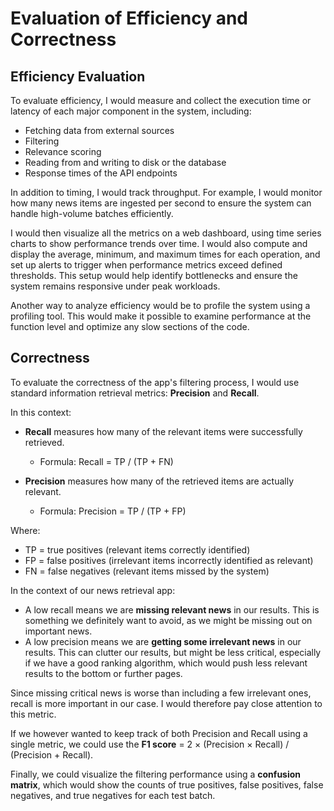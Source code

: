# Evaluation of Efficiency and Correctness

## Efficiency Evaluation

To evaluate efficiency, I would measure and collect the execution time or latency of each major component in the system, including:

- Fetching data from external sources  
- Filtering 
- Relevance scoring  
- Reading from and writing to disk or the database  
- Response times of the API endpoints

In addition to timing, I would track throughput. For example, I would monitor how many news items are ingested per second to ensure the system can handle high-volume batches efficiently.

I would then visualize all the metrics on a web dashboard, using time series charts to show performance trends over time. I would also compute and display the average, minimum, and maximum times for each operation, and set up alerts to trigger when performance metrics exceed defined thresholds. This setup would help identify bottlenecks and ensure the system remains responsive under peak workloads.

Another way to analyze efficiency would be to profile the system using a profiling tool. This would make it possible to examine performance at the function level and optimize any slow sections of the code.

## Correctness
To evaluate the correctness of the app's filtering process, I would use standard information retrieval metrics: **Precision** and **Recall**.

In this context:

- **Recall** measures how many of the relevant items were successfully retrieved.
    - Formula: Recall = TP / (TP + FN)

- **Precision** measures how many of the retrieved items are actually relevant.
    - Formula: Precision = TP / (TP + FP)

Where:
- TP = true positives (relevant items correctly identified)
- FP = false positives (irrelevant items incorrectly identified as relevant)
- FN = false negatives (relevant items missed by the system)

In the context of our news retrieval app:

- A low recall means we are **missing relevant news** in our results. This is something we definitely want to avoid, as we might be missing out on important news.
- A low precision means we are **getting some irrelevant news** in our results. This can clutter our results, but might be less critical, especially if we have a good ranking algorithm, which would push less relevant results to the bottom or further pages. 

Since missing critical news is worse than including a few irrelevant ones, recall is more important in our case. I would therefore pay close attention to this metric.

If we however wanted to keep track of both Precision and Recall using a single metric, we could use the **F1 score** = 2 × (Precision × Recall) / (Precision + Recall).

Finally, we could visualize the filtering performance using a **confusion matrix**, which would show the counts of true positives, false positives, false negatives, and true negatives for each test batch.